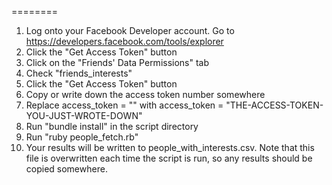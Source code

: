 ========
1. Log onto your Facebook Developer account. Go to https://developers.facebook.com/tools/explorer
2. Click the "Get Access Token" button
3. Click on the "Friends' Data Permissions" tab
4. Check "friends_interests"
5. Click the "Get Access Token" button
6. Copy or write down the access token number somewhere
7. Replace access_token = "" with access_token = "THE-ACCESS-TOKEN-YOU-JUST-WROTE-DOWN"
8. Run "bundle install" in the script directory
9. Run "ruby people_fetch.rb"
10. Your results will be written to people_with_interests.csv. Note that this file is overwritten each time the script is run, so any results should be copied somewhere.
